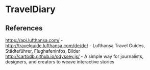 # TravelDiary


## References

https://api.lufthansa.com/ -   
http://travelguide.lufthansa.com/de/de/ - Lufthansa Travel Guides, Städteführer, Flughafeninfos, Bilder  
http://cartodb.github.io/odyssey.js/ - A simple way for journalists, designers, and creators to weave interactive stories  